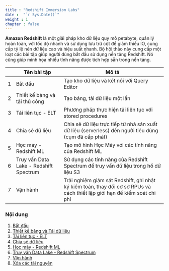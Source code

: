```yaml
---
title : "Redshift Immersion Labs"
date :  "`r Sys.Date()`" 
weight : 1 
chapter : false
---
```


**Amazon Redshift** là một giải pháp kho dữ liệu quy mô petabyte, quản lý hoàn toàn, với tốc độ nhanh và sử dụng lưu trữ cột để giảm thiểu IO, cung cấp tỷ lệ nén dữ liệu cao và hiệu suất nhanh. Bộ hội thảo này cung cấp một loạt các bài tập giúp người dùng bắt đầu sử dụng nền tảng Redshift. Nó cũng giúp minh họa nhiều tính năng được tích hợp sẵn trong nền tảng.


|     | Tên bài tập                        | Mô tả                                                                  |
|-----|------------------------------------|---------------------------------------------------------------------------------|
| 1   | Bắt đầu                            | Tạo kho dữ liệu và kết nối với Query Editor                                     |
| 2   | Thiết kế bảng và tải thủ công      | Tạo bảng, tải dữ liệu một lần                                                   |
| 3   | Tải liên tục - ELT                 | Phương pháp thực hiện tải liên tục với stored procedures                        |
| 4   | Chia sẻ dữ liệu                    | Chia sẻ dữ liệu trực tiếp từ nhà sản xuất dữ liệu (serverless) đến người tiêu dùng (cụm đã cấp phát) |
| 5   | Học máy - Redshift ML              | Tạo mô hình Học Máy với các tính năng của Redshift ML                           |
| 6   | Truy vấn Data Lake - Redshift Spectrum | Sử dụng các tính năng của Redshift Spectrum để truy vấn dữ liệu trong hồ dữ liệu S3 |
| 7   | Vận hành                           | Trải nghiệm giám sát Redshift, ghi nhật ký kiểm toán, thay đổi cơ sở RPUs và cách thiết lập giới hạn để kiểm soát chi phí |


### Nội dung
1. [Bắt đầu](./1-Getting%20Started/)
2. [Thiết kế bảng và Tải dữ liệu](./2-Table%20Design%20and%20Load/)
3. [Tải liên tục - ELT](./2-Table%20Design%20and%20Load/)
4. [Chia sẻ dữ liệu](./4-Data%20Sharing/)
5. [Học máy - Redshift ML](./5-Machine%20Learning%20-%20Redshift%20ML/)
6. [Truy vấn Data Lake - Redshift Spectrum](./6-Query%20Data%20Lake%20-%20Redshift%20Spectrum/)
7. [Vận hành](./7-Operations/)
8. [Xóa các tài nguyên](./8-Clean/)